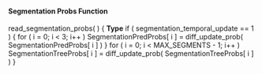 #### Segmentation Probs Function

<div class="syntax">
read_segmentation_probs( ) {                                            <b>Type</b>
    if ( segmentation_temporal_update == 1 ) {
        for ( i = 0; i < 3; i++ )
            SegmentationPredProbs[ i ] = diff_update_prob( SegmentationPredProbs[ i ] )
    }
    for ( i = 0; i < MAX_SEGMENTS - 1; i++ )
        SegmentationTreeProbs[ i ] = diff_update_prob( SegmentationTreeProbs[ i ] )
}

</div>
